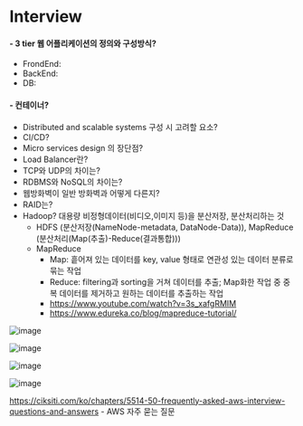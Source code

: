 # Interview

#### - 3 tier 웹 어플리케이션의 정의와 구성방식?
- FrondEnd: 
- BackEnd: 
- DB: 



#### - 컨테이너?
- Distributed and scalable systems 구성 시 고려할 요소?
- CI/CD?
- Micro services design 의 장단점?
- Load Balancer란?
- TCP와 UDP의 차이는?
- RDBMS와 NoSQL의 차이는?
- 웹방화벽이 일반 방화벽과 어떻게 다른지?
- RAID는?
- Hadoop? 대용량 비정형데이터(비디오,이미지 등)을 분산저장, 분산처리하는 것
  - HDFS (분산저장(NameNode-metadata, DataNode-Data)), MapReduce (분산처리(Map(추출)-Reduce(결과통합)))
  - MapReduce
    - Map: 흩어져 있는 데이터를 key, value 형태로 연관성 있는 데이터 분류로 묶는 작업
    - Reduce: filtering과 sorting을 거쳐 데이터를 추출; Map화한 작업 중 중복 데이터를 제거하고 원하는 데이터를 추출하는 작업
    - https://www.youtube.com/watch?v=3s_xafgRMIM
    - https://www.edureka.co/blog/mapreduce-tutorial/

![image](https://user-images.githubusercontent.com/94558947/166263572-4c3cd784-9b6c-4267-830d-ca01602efa22.png)

![image](https://user-images.githubusercontent.com/94558947/166263766-6f126c6d-e4e2-4ec5-8224-63d3b9de3c81.png)

![image](https://user-images.githubusercontent.com/94558947/166263938-150637ca-f672-4d96-9687-9577498d725a.png)

![image](https://user-images.githubusercontent.com/94558947/166265921-9ee92c54-2d79-4680-821b-25d5fba2239c.png)



https://ciksiti.com/ko/chapters/5514-50-frequently-asked-aws-interview-questions-and-answers  - AWS 자주 묻는 질문
